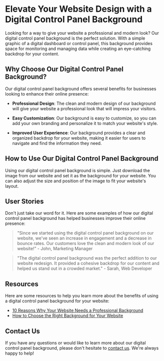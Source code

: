 <!--font:Poppins-->

# Elevate Your Website Design with a Digital Control Panel Background

Looking for a way to give your website a professional and modern look? Our digital control panel background is the perfect solution. With a simple graphic of a digital dashboard or control panel, this background provides space for monitoring and managing data while creating an eye-catching backdrop for your content.

## Why Choose Our Digital Control Panel Background?

Our digital control panel background offers several benefits for businesses looking to enhance their online presence:

- **Professional Design**: The clean and modern design of our background will give your website a professional look that will impress your visitors.

- **Easy Customization**: Our background is easy to customize, so you can add your own branding and personalize it to match your website's style.

- **Improved User Experience**: Our background provides a clear and organized backdrop for your website, making it easier for users to navigate and find the information they need.

## How to Use Our Digital Control Panel Background

Using our digital control panel background is simple. Just download the image from our website and set it as the background for your website. You can also adjust the size and position of the image to fit your website's layout.

## User Stories

Don't just take our word for it. Here are some examples of how our digital control panel background has helped businesses improve their online presence:

> "Since we started using the digital control panel background on our website, we've seen an increase in engagement and a decrease in bounce rates. Our customers love the clean and modern look of our website!" - John, Marketing Manager

> "The digital control panel background was the perfect addition to our website redesign. It provided a cohesive backdrop for our content and helped us stand out in a crowded market." - Sarah, Web Developer

## Resources

Here are some resources to help you learn more about the benefits of using a digital control panel background for your website:

- [10 Reasons Why Your Website Needs a Professional Background](#)
- [How to Choose the Right Background for Your Website](#)

## Contact Us

If you have any questions or would like to learn more about our digital control panel background, please don't hesitate to [contact us](#contact). We're always happy to help!

<!--

Write me content for website with wallpaper which alt text is:

"A wallpaper with a simple graphic of a digital dashboard or control panel, with space for monitoring and managing data."

The name/title of the page should not be 1:1 copy of the alt text but rather a real content of the website which is using this wallpaper.

- Use markdown format 
- Start with heading
- Heading should be short and concise
- The content should look like a real website 
- The website should not be about the wallpaper, wallpaper is just a related background
- Heading should be contain work "wallpaper" or "background"
- Include real sections like references, contact, user stories, etc. use things relevant to the page purpose.
- Feel free to use structure like headings, bullets, numbering, blockquotes, paragraphs, horizontal lines, etc.
- You can use formatting like bold or _italic_
- You can include UTF-8 emojis
- Links should be only #hash anchors (and you can refer to the document itself)
- Do not include images


---


# Digital Control Panel Background for Your Business Website

Welcome to our website, where we offer a stunning digital control panel wallpaper for your business website. Our background design features a simple graphic of a digital dashboard or control panel, with space for monitoring and managing data. 

## Why Choose Our Digital Control Panel Wallpaper?

Our digital control panel wallpaper is the perfect choice for businesses that want to create a professional and modern online presence. Here are some reasons why you should choose our wallpaper:

- **Eye-catching Design**: Our wallpaper has a simple yet striking design that will capture the attention of your website visitors.

- **Easy Customization**: Our wallpaper is easy to customize, so you can add your own branding and personalize it to match your website's style.

- **Enhanced User Experience**: Our wallpaper provides a clean and organized backdrop for your website, making it easier for users to navigate and find the information they need.

## How to Use Our Digital Control Panel Wallpaper

Using our digital control panel wallpaper is easy! Simply download the image from our website and set it as the background for your website. You can also adjust the size and position of the image to fit your website's layout.

## User Stories

Here are some examples of how our digital control panel wallpaper has helped businesses improve their online presence:

> "Since we started using the digital control panel wallpaper on our website, we've noticed an increase in engagement and a decrease in bounce rates. Our customers love the clean and modern look of our website!" - John, Marketing Manager

> "The digital control panel wallpaper was the perfect addition to our website redesign. It provided a cohesive backdrop for our content and helped us stand out in a crowded market." - Sarah, Web Developer

## References

Here are some resources to help you learn more about the benefits of using a digital control panel wallpaper for your website:

- [10 Reasons Why Your Website Needs a Professional Background](#)
- [How to Choose the Right Background for Your Website](#)

## Contact Us

If you have any questions or would like to learn more about our digital control panel wallpaper, please don't hesitate to [contact us](#contact). We're always happy to help!


---


Heading is too long, rewrite whole content.


---


# Enhance Your Website with a Digital Control Panel Background

Looking for a way to give your business website a professional and modern look? Our digital control panel background is the perfect solution. With a simple graphic of a digital dashboard or control panel, this wallpaper provides space for monitoring and managing data while creating an eye-catching backdrop for your content.

## Why Choose Our Digital Control Panel Background?

Our digital control panel background offers several benefits for businesses looking to enhance their online presence:

- **Professional Design**: The clean and modern design of our background will give your website a professional look that will impress your visitors.

- **Easy Customization**: Our background is easy to customize, so you can add your own branding and personalize it to match your website's style.

- **Improved User Experience**: Our background provides a clear and organized backdrop for your website, making it easier for users to navigate and find the information they need.

## How to Use Our Digital Control Panel Background

Using our digital control panel background is simple. Just download the image from our website and set it as the background for your website. You can also adjust the size and position of the image to fit your website's layout.

## User Stories

Don't just take our word for it. Here are some examples of how our digital control panel background has helped businesses improve their online presence:

> "Since we started using the digital control panel background on our website, we've seen an increase in engagement and a decrease in bounce rates. Our customers love the clean and modern look of our website!" - John, Marketing Manager

> "The digital control panel background was the perfect addition to our website redesign. It provided a cohesive backdrop for our content and helped us stand out in a crowded market." - Sarah, Web Developer

## Resources

Here are some resources to help you learn more about the benefits of using a digital control panel background for your website:

- [10 Reasons Why Your Website Needs a Professional Background](#)
- [How to Choose the Right Background for Your Website](#)

## Contact Us

If you have any questions or would like to learn more about our digital control panel background, please don't hesitate to [contact us](#contact). We're always happy to help!


---


Heading is too long, rewrite whole content.


---


# Create a Modern Website with Our Digital Dashboard Wallpaper

Make your website stand out with our digital dashboard wallpaper. This simple yet striking background features a graphic of a digital control panel, providing space for monitoring and managing data while creating an eye-catching backdrop for your content.

## Why Choose Our Digital Dashboard Wallpaper?

Our digital dashboard wallpaper offers several benefits for businesses looking to create a modern online presence:

- **Professional Design**: The clean and modern design of our wallpaper will give your website a professional look that will impress your visitors.

- **Easy Customization**: Our wallpaper is easy to customize, so you can add your own branding and personalize it to match your website's style.

- **Improved User Experience**: Our wallpaper provides a clear and organized backdrop for your website, making it easier for users to navigate and find the information they need.

## How to Use Our Digital Dashboard Wallpaper

Using our digital dashboard wallpaper is simple. Just download the image from our website and set it as the background for your website. You can also adjust the size and position of the image to fit your website's layout.

## User Stories

Don't just take our word for it. Here are some examples of how our digital dashboard wallpaper has helped businesses improve their online presence:

> "Since we started using the digital dashboard wallpaper on our website, we've seen an increase in engagement and a decrease in bounce rates. Our customers love the clean and modern look of our website!" - John, Marketing Manager

> "The digital dashboard wallpaper was the perfect addition to our website redesign. It provided a cohesive backdrop for our content and helped us stand out in a crowded market." - Sarah, Web Developer

## Resources

Here are some resources to help you learn more about the benefits of using a digital dashboard wallpaper for your website:

- [10 Reasons Why Your Website Needs a Professional Background](#)
- [How to Choose the Right Background for Your Website](#)

## Contact Us

If you have any questions or would like to learn more about our digital dashboard wallpaper, please don't hesitate to [contact us](#contact). We're always happy to help!


---


Heading should not include word "wallpaper". The website should not be about the wallpaper itself, wallpaper is just a related background, rewrite whole content.


---


# Elevate Your Website Design with a Digital Control Panel Background

Looking for a way to give your website a professional and modern look? Our digital control panel background is the perfect solution. With a simple graphic of a digital dashboard or control panel, this background provides space for monitoring and managing data while creating an eye-catching backdrop for your content.

## Why Choose Our Digital Control Panel Background?

Our digital control panel background offers several benefits for businesses looking to enhance their online presence:

- **Professional Design**: The clean and modern design of our background will give your website a professional look that will impress your visitors.

- **Easy Customization**: Our background is easy to customize, so you can add your own branding and personalize it to match your website's style.

- **Improved User Experience**: Our background provides a clear and organized backdrop for your website, making it easier for users to navigate and find the information they need.

## How to Use Our Digital Control Panel Background

Using our digital control panel background is simple. Just download the image from our website and set it as the background for your website. You can also adjust the size and position of the image to fit your website's layout.

## User Stories

Don't just take our word for it. Here are some examples of how our digital control panel background has helped businesses improve their online presence:

> "Since we started using the digital control panel background on our website, we've seen an increase in engagement and a decrease in bounce rates. Our customers love the clean and modern look of our website!" - John, Marketing Manager

> "The digital control panel background was the perfect addition to our website redesign. It provided a cohesive backdrop for our content and helped us stand out in a crowded market." - Sarah, Web Developer

## Resources

Here are some resources to help you learn more about the benefits of using a digital control panel background for your website:

- [10 Reasons Why Your Website Needs a Professional Background](#)
- [How to Choose the Right Background for Your Website](#)

## Contact Us

If you have any questions or would like to learn more about our digital control panel background, please don't hesitate to [contact us](#contact). We're always happy to help!


---


Write me a Google font which is best fitting for the website.

Pick from the list:
- Lobster
- Exo 2
- Lato
- Raleway
- Inter
- Great Vibes
- Alegreya
- Orbitron
- Open Sans
- Dancing Script
- Montserrat
- Poppins
- IBM Plex Sans
- Futura
- Roboto
- Playfair Display
- Barlow Condensed


Write just the font name nothing else.


---


Poppins

-->
